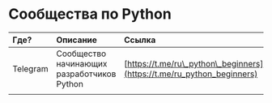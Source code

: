 # **Сообщества по Python**

| Где? | Описание | Ссылка |
| :--- | :--- | :--- |
| Telegram | Сообщество начинающих разработчиков Python | [https://t.me/ru\_python\_beginners](https://t.me/ru_python_beginners) |
|  |  |  |





